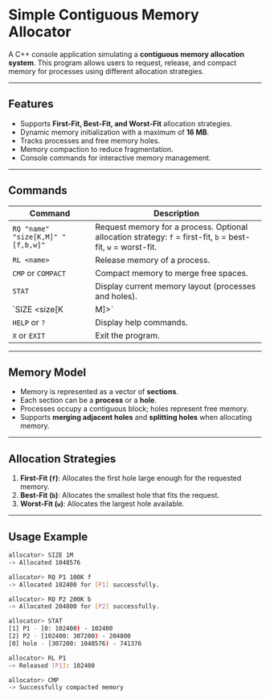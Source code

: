 # Simple Contiguous Memory Allocator

A C++ console application simulating a **contiguous memory allocation system**. This program allows users to request, release, and compact memory for processes using different allocation strategies.

---

## Features

- Supports **First-Fit, Best-Fit, and Worst-Fit** allocation strategies.
- Dynamic memory initialization with a maximum of **16 MB**.
- Tracks processes and free memory holes.
- Memory compaction to reduce fragmentation.
- Console commands for interactive memory management.

---

## Commands

| Command | Description |
|---------|-------------|
| `RQ "name" "size[K,M]" "[f,b,w]"` | Request memory for a process. Optional allocation strategy: `f` = first-fit, `b` = best-fit, `w` = worst-fit. |
| `RL <name>` | Release memory of a process. |
| `CMP` or `COMPACT` | Compact memory to merge free spaces. |
| `STAT` | Display current memory layout (processes and holes). |
| `SIZE <size[K|M]>` | Reinitialize memory with a new size. |
| `HELP` or `?` | Display help commands. |
| `X` or `EXIT` | Exit the program. |

---

## Memory Model

- Memory is represented as a vector of **sections**.
- Each section can be a **process** or a **hole**.
- Processes occupy a contiguous block; holes represent free memory.
- Supports **merging adjacent holes** and **splitting holes** when allocating memory.

---

## Allocation Strategies

1. **First-Fit (`f`)**: Allocates the first hole large enough for the requested memory.  
2. **Best-Fit (`b`)**: Allocates the smallest hole that fits the request.  
3. **Worst-Fit (`w`)**: Allocates the largest hole available.

---

## Usage Example

```bash
allocator> SIZE 1M
-> Allocated 1048576

allocator> RQ P1 100K f
-> Allocated 102400 for [P1] successfully.

allocator> RQ P2 200K b
-> Allocated 204800 for [P2] successfully.

allocator> STAT
[1] P1 - [0: 102400) - 102400
[2] P2 - [102400: 307200) - 204800
[0] hole - [307200: 1048576) - 741376

allocator> RL P1
-> Released [P1]: 102400

allocator> CMP
-> Successfully compacted memory
